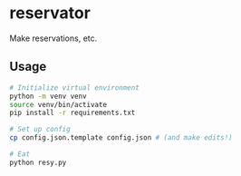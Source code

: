 # reservator

Make reservations, etc.

## Usage

```bash
# Initialize virtual environment
python -m venv venv
source venv/bin/activate
pip install -r requirements.txt

# Set up config
cp config.json.template config.json # (and make edits!)

# Eat
python resy.py


```
